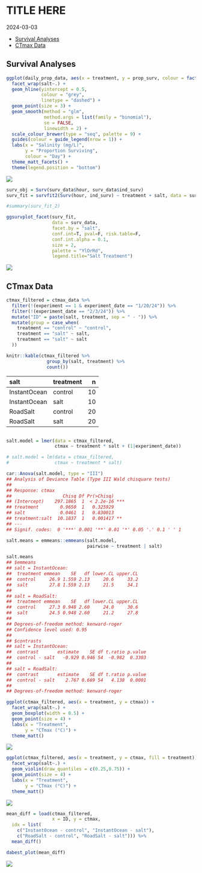 TITLE HERE
================
2024-03-03

- [Survival Analyses](#survival-analyses)
- [CTmax Data](#ctmax-data)

## Survival Analyses

``` r
ggplot(daily_prop_data, aes(x = treatment, y = prop_surv, colour = factor(exp_day))) + 
  facet_wrap(salt~.) + 
  geom_hline(yintercept = 0.5,
             colour = "grey", 
             linetype = "dashed") + 
  geom_point(size = 3) + 
  geom_smooth(method = "glm", 
              method.args = list(family = "binomial"), 
              se = FALSE,
              linewidth = 2) + 
  scale_colour_brewer(type = "seq", palette = 9) + 
  guides(colour = guide_legend(nrow = 1)) + 
  labs(x = "Salinity (mg/L)",
       y = "Proportion Surviving",
       colour = "Day") + 
  theme_matt_facets() + 
  theme(legend.position = "bottom")
```

<img src="../Figures/report/unnamed-chunk-1-1.png" style="display: block; margin: auto;" />

``` r
surv_obj = Surv(surv_data$hour, surv_data$ind_surv)
surv_fit = survfit2(Surv(hour, ind_surv) ~ treatment + salt, data = surv_data)

#summary(surv_fit_2)

ggsurvplot_facet(surv_fit, 
                 data = surv_data,
                 facet.by = "salt",
                 conf.int=T, pval=F, risk.table=F, 
                 conf.int.alpha = 0.1,
                 size = 2,
                 palette = "YlOrRd",
                 legend.title="Salt Treatment")
```

<img src="../Figures/report/unnamed-chunk-2-1.png" style="display: block; margin: auto;" />

## CTmax Data

``` r
ctmax_filtered = ctmax_data %>% 
  filter(!(experiment == 1 & experiment_date == "1/20/24")) %>% 
  filter(!(experiment_date == "2/3/24")) %>% 
  mutate("ID" = paste(salt, treatment, sep = " - ")) %>% 
  mutate(group = case_when(
    treatment == "control" ~ "control",
    treatment == "salt" ~ salt,
    treatment == "salt" ~ salt
  ))

knitr::kable(ctmax_filtered %>% 
               group_by(salt, treatment) %>%  
               count())
```

| salt         | treatment |   n |
|:-------------|:----------|----:|
| InstantOcean | control   |  10 |
| InstantOcean | salt      |  10 |
| RoadSalt     | control   |  20 |
| RoadSalt     | salt      |  20 |

``` r

salt.model = lmer(data = ctmax_filtered,
                  ctmax ~ treatment * salt + (1|experiment_date))

# salt.model = lm(data = ctmax_filtered,
#                 ctmax ~ treatment * salt)

car::Anova(salt.model, type = "III")
## Analysis of Deviance Table (Type III Wald chisquare tests)
## 
## Response: ctmax
##                   Chisq Df Pr(>Chisq)    
## (Intercept)    297.1865  1  < 2.2e-16 ***
## treatment        0.9650  1   0.325929    
## salt             0.0461  1   0.830013    
## treatment:salt  10.1837  1   0.001417 ** 
## ---
## Signif. codes:  0 '***' 0.001 '**' 0.01 '*' 0.05 '.' 0.1 ' ' 1

salt.means = emmeans::emmeans(salt.model,
                              pairwise ~ treatment | salt)

salt.means
## $emmeans
## salt = InstantOcean:
##  treatment emmean    SE   df lower.CL upper.CL
##  control     26.9 1.559 2.13     20.6     33.2
##  salt        27.8 1.559 2.13     21.5     34.1
## 
## salt = RoadSalt:
##  treatment emmean    SE   df lower.CL upper.CL
##  control     27.3 0.948 2.60     24.0     30.6
##  salt        24.5 0.948 2.60     21.2     27.8
## 
## Degrees-of-freedom method: kenward-roger 
## Confidence level used: 0.95 
## 
## $contrasts
## salt = InstantOcean:
##  contrast       estimate    SE df t.ratio p.value
##  control - salt   -0.929 0.946 54  -0.982  0.3303
## 
## salt = RoadSalt:
##  contrast       estimate    SE df t.ratio p.value
##  control - salt    2.767 0.669 54   4.138  0.0001
## 
## Degrees-of-freedom method: kenward-roger
```

``` r
ggplot(ctmax_filtered, aes(x = treatment, y = ctmax)) +
  facet_wrap(salt~.) + 
  geom_boxplot(width = 0.5) +
  geom_point(size = 4) + 
  labs(x = "Treatment", 
       y = "CTmax (°C)") + 
  theme_matt()
```

<img src="../Figures/report/unnamed-chunk-6-1.png" style="display: block; margin: auto;" />

``` r
ggplot(ctmax_filtered, aes(x = treatment, y = ctmax, fill = treatment)) +
  facet_wrap(salt~.) + 
  geom_violin(draw_quantiles = c(0.25,0.75)) + 
  geom_point(size = 4) + 
  labs(x = "Treatment", 
       y = "CTmax (°C)") + 
  theme_matt()
```

<img src="../Figures/report/unnamed-chunk-7-1.png" style="display: block; margin: auto;" />

``` r
mean_diff = load(ctmax_filtered, 
                 x = ID, y = ctmax,
  idx = list(
    c("InstantOcean - control", "InstantOcean - salt"),
    c("RoadSalt - control", "RoadSalt - salt"))) %>%
  mean_diff()

dabest_plot(mean_diff)
```

<img src="../Figures/report/unnamed-chunk-8-1.png" style="display: block; margin: auto;" />
